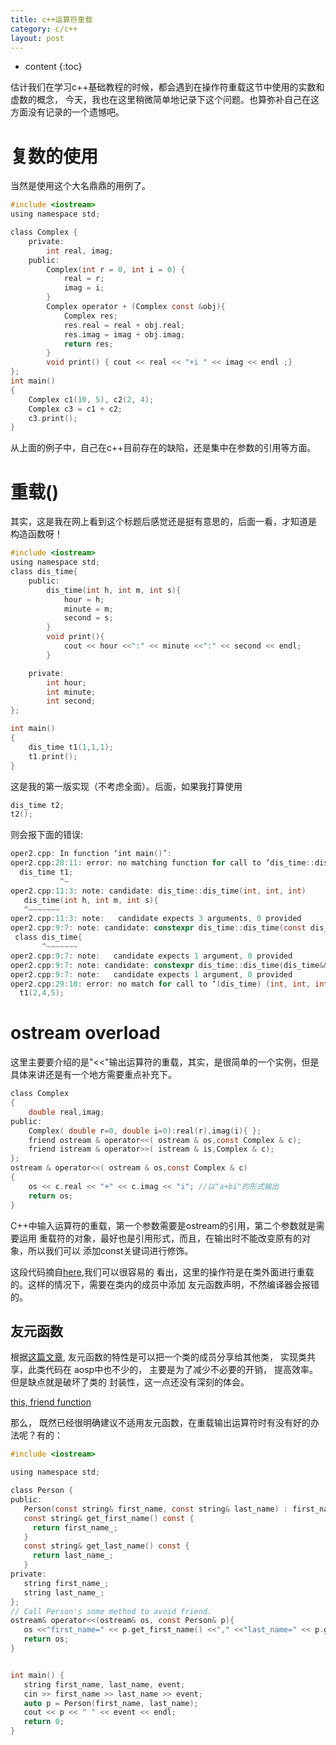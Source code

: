 ```yaml
---
title: c++运算符重载
category: c/c++
layout: post
---
```

* content
{:toc}

估计我们在学习c++基础教程的时候，都会遇到在操作符重载这节中使用的实数和虚数的概念，
今天，我也在这里稍微简单地记录下这个问题。也算弥补自己在这方面没有记录的一个遗憾吧。

# 复数的使用
当然是使用这个大名鼎鼎的用例了。

```c
#include <iostream>
using namespace std;

class Complex {
	private:
		int real, imag;
	public:
		Complex(int r = 0, int i = 0) {
			real = r;
			imag = i;
		}
		Complex operator + (Complex const &obj){
			Complex res;
			res.real = real + obj.real;
			res.imag = imag + obj.imag;
			return res;
		}
		void print() { cout << real << "+i " << imag << endl ;}
};
int main()
{
	Complex c1(10, 5), c2(2, 4);
	Complex c3 = c1 + c2;
	c3.print();
}
```
从上面的例子中，自己在c++目前存在的缺陷，还是集中在参数的引用等方面。

# 重载()
其实，这是我在网上看到这个标题后感觉还是挺有意思的，后面一看，才知道是
构造函数呀！

```c
#include <iostream>
using namespace std;
class dis_time{
	public:
		dis_time(int h, int m, int s){
			hour = h;
			minute = m;
			second = s;
		}
		void print(){
			cout << hour <<":" << minute <<":" << second << endl;
		}

	private:
		int hour;
		int minute;
		int second;
};

int main()
{
	dis_time t1(1,1,1);
	t1.print();
}
```
这是我的第一版实现（不考虑全面）。后面，如果我打算使用
```c
dis_time t2;
t2();
```
则会报下面的错误:
```c
oper2.cpp: In function ‘int main()’:
oper2.cpp:28:11: error: no matching function for call to ‘dis_time::dis_time()’
  dis_time t1;
           ^~
oper2.cpp:11:3: note: candidate: dis_time::dis_time(int, int, int)
   dis_time(int h, int m, int s){
   ^~~~~~~~
oper2.cpp:11:3: note:   candidate expects 3 arguments, 0 provided
oper2.cpp:9:7: note: candidate: constexpr dis_time::dis_time(const dis_time&)
 class dis_time{
       ^~~~~~~~
oper2.cpp:9:7: note:   candidate expects 1 argument, 0 provided
oper2.cpp:9:7: note: candidate: constexpr dis_time::dis_time(dis_time&&)
oper2.cpp:9:7: note:   candidate expects 1 argument, 0 provided
oper2.cpp:29:10: error: no match for call to ‘(dis_time) (int, int, int)’
  t1(2,4,5);
```

# ostream overload

这里主要要介绍的是"<<"输出运算符的重载，其实，是很简单的一个实例，但是具体来讲还是有一个地方需要重点补充下。

```c
class Complex
{
    double real,imag;
public:
    Complex( double r=0, double i=0):real(r),imag(i){ };
    friend ostream & operator<<( ostream & os,const Complex & c);
    friend istream & operator>>( istream & is,Complex & c);
};
ostream & operator<<( ostream & os,const Complex & c)
{
    os << c.real << "+" << c.imag << "i"; //以"a+bi"的形式输出
    return os;
}
```

C++中输入运算符的重载，第一个参数需要是ostream的引用，第二个参数就是需要运用
重载符的对象，最好也是引用形式，而且，在输出时不能改变原有的对象，所以我们可以
添加const关键词进行修饰。

这段代码摘自[here](http://c.biancheng.net/view/242.html),我们可以很容易的
看出，这里的操作符是在类外面进行重载的。这样的情况下，需要在类内的成员中添加
友元函数声明，不然编译器会报错的。

## 友元函数

根据[这篇文章](https://blog.csdn.net/zwe7616175/article/details/81216118), 友元函数的特性是可以把一个类的成员分享给其他类， 实现类共享，此类代码在
aosp中也不少的， 主要是为了减少不必要的开销， 提高效率。但是缺点就是破坏了类的
封装性，这一点还没有深刻的体会。

[this, friend function](https://blog.csdn.net/weixin_42547950/article/details/104338918?utm_medium=distribute.pc_relevant_t0.none-task-blog-BlogCommendFromMachineLearnPai2-1.channel_param&depth_1-utm_source=distribute.pc_relevant_t0.none-task-blog-BlogCommendFromMachineLearnPai2-1.channel_param)


 那么， 既然已经很明确建议不适用友元函数，在重载输出运算符时有没有好的办法呢？有的：

 ```c
#include <iostream>

using namespace std;

class Person {
public:
    Person(const string& first_name, const string& last_name) : first_name_(first_name), last_name_(last_name) {}
    const string& get_first_name() const {
      return first_name_;
    }
    const string& get_last_name() const {
      return last_name_;
    }
private:
    string first_name_;
    string last_name_;
};
// Call Person's some method to avoid friend.
ostream& operator<<(ostream& os, const Person& p){
    os <<"first_name=" << p.get_first_name() <<"," <<"last_name=" << p.get_last_name();
    return os;
}


int main() {
    string first_name, last_name, event;
    cin >> first_name >> last_name >> event;
    auto p = Person(first_name, last_name);
    cout << p << " " << event << endl;
    return 0;
}

 ```









